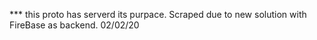 *** this proto has serverd its purpace. Scraped due to new solution with FireBase as backend. 02/02/20
